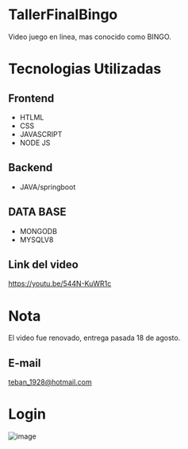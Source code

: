 # TallerFinalBingo

 Video juego en linea, mas conocido como BINGO.


# Tecnologias Utilizadas

 ## Frontend
  
  - HTLML
  - CSS
  - JAVASCRIPT
  - NODE JS
  
## Backend

- JAVA/springboot


## DATA BASE

  - MONGODB
  - MYSQLV8
  
  ## Link del video
  
  https://youtu.be/544N-KuWR1c
  
  # Nota
  El video fue renovado, entrega pasada 18 de agosto.
  
  ## E-mail
  teban_1928@hotmail.com
  
  
  # Login
  ![image](https://user-images.githubusercontent.com/101427427/191318371-f6f6c1b3-c616-4d54-a6ee-3c8dc9834af7.png)

  
  
  
  
  
  
  
  
